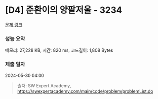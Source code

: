 # [D4] 준환이의 양팔저울 - 3234 

[문제 링크](https://swexpertacademy.com/main/code/problem/problemDetail.do?contestProbId=AWAe7XSKfUUDFAUw) 

### 성능 요약

메모리: 27,228 KB, 시간: 820 ms, 코드길이: 1,808 Bytes

### 제출 일자

2024-05-30 04:00



> 출처: SW Expert Academy, https://swexpertacademy.com/main/code/problem/problemList.do